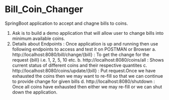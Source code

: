# Bill_Coin_Changer
SpringBoot application to accept and chagne bills to coins.

1.	Ask is to build a demo application that will allow user to change bills into minimum available coins.
2.	Details about Endpoints : Once application is up and running then use following endpoints to access and test it on POSTMAN or Browser
  a.	http://localhost:8080/bill/change/{bill} : To get the change for the request {bill} i.e. 1, 2, 5, 10 etc.
  b.	http://localhost:8080/coins/all : Shows current status of different coins and their respective quantites
  c.	http://localhost:8080/coins/update/{bill} : Put request.Once we have exhausted the coins then we may want to re-fill so that we can continue to provide change for given bills
  d.	http://localhost:8080/shutdown : Once all coins have exhausted then either we may re-fill or we can shut down the application.
